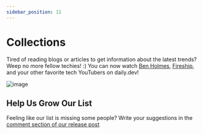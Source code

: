 ```yaml
---
sidebar_position: 11
---
```


# Collections

 Tired of reading blogs or articles to get information about the latest trends? Weep no more fellow techies! :) You can now watch [Ben Holmes](https://app.daily.dev/sources/bholmes), [Fireship](https://app.daily.dev/sources/fireship), and your other favorite tech YouTubers on daily.dev!

![image](https://github.com/dailydotdev/docs/assets/18360871/2663d24c-45bb-4bce-b676-6b3bb68efba6)

## Help Us Grow Our List

Feeling like our list is missing some people? Write your suggestions in the [comment section of our release post](https://app.daily.dev/posts/7yqkWkdLc)
